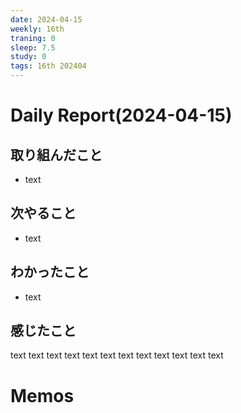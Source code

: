 ```yaml
---
date: 2024-04-15
weekly: 16th
traning: 0
sleep: 7.5
study: 0
tags: 16th 202404 
---
```

# Daily Report(2024-04-15)
## 取り組んだこと
- text
## 次やること
- text
## わかったこと
- text
## 感じたこと
text text text text text text text text text text text text
# Memos